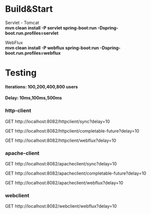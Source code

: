 # Build&Start

Servlet - Tomcat  
**mvn clean install -P servlet spring-boot:run -Dspring-boot.run.profiles=servlet**

WebFlux  
**mvn clean install -P webflux spring-boot:run -Dspring-boot.run.profiles=webflux**

# Testing

#### Iterations: 100,200,400,800 users

#### Delay: 10ms,100ms,500ms

### http-client

GET http://localhost:8082/httpclient/sync?delay=10

GET http://localhost:8082/httpclient/completable-future?delay=10

GET http://localhost:8082/httpclient/webflux?delay=10

### apache-client

GET http://localhost:8082/apacheclient/sync?delay=10

GET http://localhost:8082/apacheclient/completable-future?delay=10

GET http://localhost:8082/apacheclient/webflux?delay=10

### webclient

GET http://localhost:8082/webclient/webflux?delay=10
